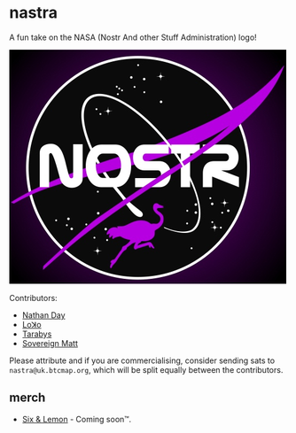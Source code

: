 # nastra

A fun take on the NASA (Nostr And other Stuff Administration) logo!

![nastra logo](https://github.com/dadofsambonzuki/nastra/blob/main/Assets/Nostr_NASA_dark_background_500px.jpeg)

Contributors:

 * [Nathan Day](https://snort.social/p/npub1cn670f663n3ks02jnnlsvd5y88zjnefy8343ykaxs7y3nzzketrsrjwt8a)
 * [Loꓘo](https://snort.social/p/npub13a9prrjj2u730svh79rqhedpd6u5ydstdla8gv2mlnkna7tz4pgsyzf2f7)
 * [Tarabys](https://snort.social/p/npub1tyu5g3frwch2505d7x2y9nt2h5ztt335dtxht9gn6zsr5ftgnglsvqqyut)
 * [Sovereign Matt](https://snort.social/p/npub1fl7pr0azlpgk469u034lsgn46dvwguz9g339p03dpetp9cs5pq5qxzeknp)

Please attribute and if you are commercialising, consider sending sats to `nastra@uk.btcmap.org`, which will be split equally between the contributors.

## merch

 * [Six & Lemon](https://sixandlemon.com/) - Coming soon™.
